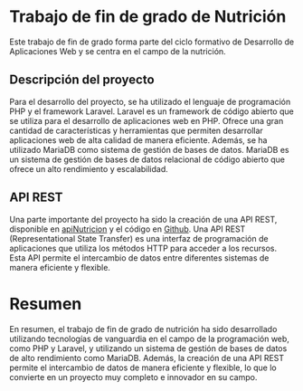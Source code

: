 # Trabajo de fin de grado de Nutrición

Este trabajo de fin de grado forma parte del ciclo formativo de Desarrollo de Aplicaciones Web y se centra en el campo de la nutrición.

## Descripción del proyecto
Para el desarrollo del proyecto, se ha utilizado el lenguaje de programación PHP y el framework Laravel. Laravel es un framework de código abierto que se utiliza para el desarrollo de aplicaciones web en PHP. Ofrece una gran cantidad de características y herramientas que permiten desarrollar aplicaciones web de alta calidad de manera eficiente.
Además, se ha utilizado MariaDB como sistema de gestión de bases de datos. MariaDB es un sistema de gestión de bases de datos relacional de código abierto que ofrece un alto rendimiento y escalabilidad.

## API REST
Una parte importante del proyecto ha sido la creación de una API REST, disponible en [apiNutricion](https://api-nutricion.onrender.com) y el código en [Github](https://github.com/NBCharro/apiNutricion). Una API REST (Representational State Transfer) es una interfaz de programación de aplicaciones que utiliza los métodos HTTP para acceder a los recursos. Esta API permite el intercambio de datos entre diferentes sistemas de manera eficiente y flexible.

# Resumen
En resumen, el trabajo de fin de grado de nutrición ha sido desarrollado utilizando tecnologías de vanguardia en el campo de la programación web, como PHP y Laravel, y utilizando un sistema de gestión de bases de datos de alto rendimiento como MariaDB. Además, la creación de una API REST permite el intercambio de datos de manera eficiente y flexible, lo que lo convierte en un proyecto muy completo e innovador en su campo.
